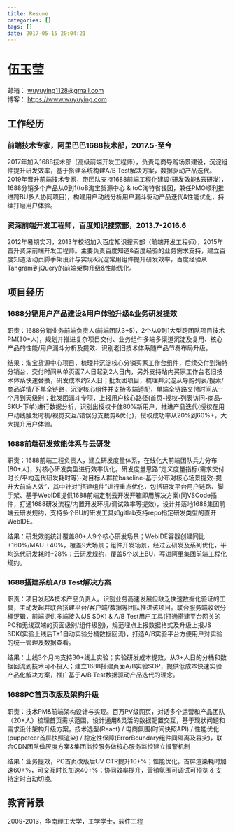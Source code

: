 ```yaml
---
title: Resume
categories: []
tags: []
date: 2017-05-15 20:04:21
---
```


# 伍玉莹
 
邮箱： wuyuying1128@gmail.com  
博客： https://www.wuyuying.com  

## 工作经历

### 前端技术专家，阿里巴巴1688技术部，2017.5-至今

2017年加入1688技术部（高级前端开发工程师），负责电商导购场景建设，沉淀组件提升研发效率，基于搭建系统构建A/B Test解决方案，数据驱动产品迭代。2019年晋升前端技术专家，带团队支持1688前端工程化建设(研发效能&云研发)，1688分销多个产品从0到1(toB淘宝货源中心 & toC淘特省钱团，兼任PMO顺利推进跨BU多人协同项目)，构建用户动线分析用户漏斗驱动产品迭代&性能优化，持续打磨用户体验。

### 资深前端开发工程师，百度知识搜索部，2013.7-2016.6

2012年暑期实习，2013年校招加入百度知识搜索部（前端开发工程师），2015年晋升资深前端开发工程师。主要负责百度知道&百度经验的业务需求支持，建立百度知道活动页脚手架设计与实现&沉淀常用组件提升研发效率，百度经验从Tangram到jQuery的前端架构升级&性能优化。

## 项目经历

### 1688分销用户产品建设&用户体验升级&业务研发提效

职责：1688分销业务前端负责人(前端团队3+5)，2个从0到1大型跨团队项目技术PM(30+人)，规划并推进复杂项目交付、业务组件多端多渠道沉淀及复用、核心产品的性能/用户漏斗分析及提效、识别老旧技术体系随产品节奏布局升级。

结果：淘宝货源中心项目，梳理并沉淀核心分销买家工作台组件，后续交付到淘特分销台，交付时间从单页面7人日起到2人日内，另外支持站内买家工作台老旧技术体系快速替换，研发成本约2人日；批发团项目，梳理并沉淀从导购列表/搜索/商品详情/下单全链路，沉淀核心组件并支持多端适配，单端全链路交付时间从一个月到天级别；批发团漏斗专项，上报用户核心路径(首页-授权-列表访问-商品-SKU-下单)进行数据分析，识别出授权卡住80%新用户，推进产品迭代(授权在用户动线触发时机/视觉交互/错误分支裁剪&优化)，授权成功率从20%到60%+，大大提升用户体验。

### 1688前端研发效能体系与云研发

职责：1688前端工程负责人，建立研发度量体系，在线化大前端团队兵力分布(80+人)，对核心研发类型进行效率优化。研发度量思路“定义度量指标(需求交付时长/平均迭代研发耗时等)-对目标人群拉baseline-基于分布对核心场景提效-提升大前端人效”，其中针对“搭建组件”进行重点优化，包括研发平台用户链路、脚手架、基于WebIDE提供1688前端定制云开发开箱即用解决方案(同VSCode插件，打通1688研发流程/内置开发环境/调试效率等提效)，设计并落地1688集团前端云研发规约，支持多个BU的研发工具如gitlab支持repo指定研发类型的直开WebIDE。

结果：研发效能统计覆盖80+人9个核心研发场景；WebIDE容器创建同比+160%/MAU +40%，覆盖9大场景；组件开发场景，经过云研发及系列优化，平均迭代研发耗时+28%；云研发规约，覆盖5个以上BU，写进阿里集团前端工程化规约。

### 1688搭建系统A/B Test解决方案

职责：项目发起&技术产品负责人。识别业务高速发展但缺乏快速数据化验证的工具，主动发起并联合搭建平台/客户端/数据等团队推进该项目。联合服务端收敛分桶逻辑，前端提供多端接入(JS SDK) & A/B Test用户工具(打通搭建平台网关的PC和无线双端的页面级别/组件级别)，规范埋点上报数据格式及升级上报JS SDK(实验上线后T+1自动实验分桶数据回流)，打造A/B实验平台方便用户对实验的统一管理及数据查看。

结果：上线3个月内支持30+线上实验；实验研发成本提效，从3+人日的分桶和数据回流到技术可不投入；建立1688搭建页面A/B实验SOP，提供低成本快速实验产品化解决方案，推广基于A/B Test数据驱动产品迭代的理念。

### 1688PC首页改版及架构升级

职责：技术PM&前端架构设计与实现。百万PV级网页，对话多个运营和产品团队（20+人）梳理首页需求范围，设计通用&灵活的数据配置交互，基于现状问题和需求设计架构升级方案，技术选型(React) / 电商氛围(时间快照API) / 性能优化(puppeteer首屏快照渲染) / 稳定性保障(ErrorBoundary组件间隔离及容灾)，联合CDN团队做灰度方案&集团监控服务做核心服务监控建立报警机制

结果：业务提效，PC首页改版后UV CTR提升10+%；性能优化，首屏渲染耗时加速60+%，可交互时长加速40+%；协同效率提升，营销氛围可调试可预览 & 支持定时自动切换。

## 教育背景

2009-2013，华南理工大学，工学学士，软件工程

